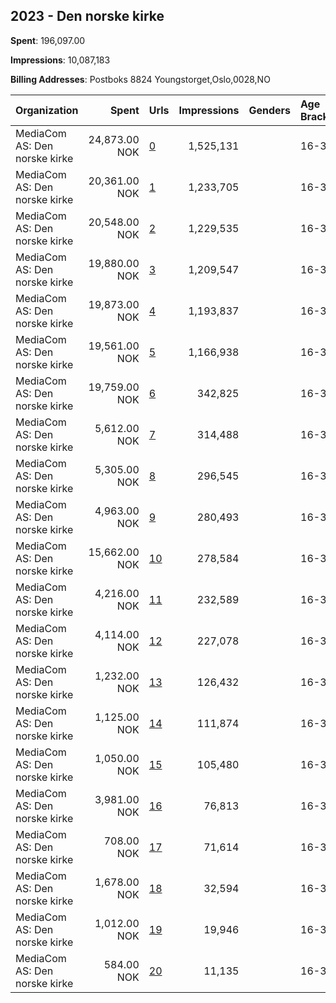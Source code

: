 ## 2023 - Den norske kirke 
**Spent**: 196,097.00

**Impressions**: 10,087,183

**Billing Addresses**: Postboks 8824 Youngstorget,Oslo,0028,NO

|Organization|Spent|Urls|Impressions|Genders|Age Brackets|Country Codes|
|:---|---:|:---|---:|:---|:---|:---|
|MediaCom AS: Den norske kirke|24,873.00 NOK|[0](https://www.snap.com/political-ads/asset/ea05f426d5d64f6898f9145ed8f9c3880fa000b265b7d7ef484095e99d5dd5fc?mediaType=mp4)|1,525,131||16-39|norway|
|MediaCom AS: Den norske kirke|20,361.00 NOK|[1](https://www.snap.com/political-ads/asset/73f90a6c1d05660250e0510d0371cc98aaa521ff8de4120a6a443124d9ebb632?mediaType=mp4)|1,233,705||16-39|norway|
|MediaCom AS: Den norske kirke|20,548.00 NOK|[2](https://www.snap.com/political-ads/asset/0e18be38ceb175909e1d9fd90a2456c15d264f58d46cba203bef3f8b84f1e90e?mediaType=mp4)|1,229,535||16-39|norway|
|MediaCom AS: Den norske kirke|19,880.00 NOK|[3](https://www.snap.com/political-ads/asset/357fad1f0c0df07b2402e757bef4a55aa6ed7bc04ca1b56f024d62349de2c473?mediaType=mp4)|1,209,547||16-39|norway|
|MediaCom AS: Den norske kirke|19,873.00 NOK|[4](https://www.snap.com/political-ads/asset/37c2578f246e86a86398530ca212b7db7ad717255f2606dbd064b8fb7dfa5feb?mediaType=mp4)|1,193,837||16-39|norway|
|MediaCom AS: Den norske kirke|19,561.00 NOK|[5](https://www.snap.com/political-ads/asset/5f208d91e5265a35d7ba8d33a7ae3f57e9cfffdf3987d6e47a16531771a0b1af?mediaType=mp4)|1,166,938||16-39|norway|
|MediaCom AS: Den norske kirke|19,759.00 NOK|[6](https://www.snap.com/political-ads/asset/57cf7ba0f5309dd12be5eee65b6941032db9880283e981da124ae926222895ff?mediaType=mp4)|342,825||16-39|norway|
|MediaCom AS: Den norske kirke|5,612.00 NOK|[7](https://www.snap.com/political-ads/asset/2bb72d6f8606df9c32a1c7cca17bec7dd06ccd606b49af0aaec49e05be00f9b1?mediaType=mp4)|314,488||16-39|norway|
|MediaCom AS: Den norske kirke|5,305.00 NOK|[8](https://www.snap.com/political-ads/asset/3c51ad27b2bd2c0dc984bfa7442b14702fb408363152d97d505620c672e54b7e?mediaType=mp4)|296,545||16-39|norway|
|MediaCom AS: Den norske kirke|4,963.00 NOK|[9](https://www.snap.com/political-ads/asset/1149cee479dcb79a13f901b4374e3df3518af935e862524d52f18a43ceba50a1?mediaType=mp4)|280,493||16-39|norway|
|MediaCom AS: Den norske kirke|15,662.00 NOK|[10](https://www.snap.com/political-ads/asset/c5b1dabf376e7c207dffb3f6d9d219a03e9edc35ae95d30b7f4b004b705ae4c0?mediaType=mp4)|278,584||16-39|norway|
|MediaCom AS: Den norske kirke|4,216.00 NOK|[11](https://www.snap.com/political-ads/asset/6d08d5c858c5705e20dc4930f562db2ffed8316ce9be7fb25d567b2ff5b403bb?mediaType=mp4)|232,589||16-39|norway|
|MediaCom AS: Den norske kirke|4,114.00 NOK|[12](https://www.snap.com/political-ads/asset/1f9ce229a506458c46471dbca141dc0124bd6daa5babaf0788bfe93cc43e01cc?mediaType=mp4)|227,078||16-39|norway|
|MediaCom AS: Den norske kirke|1,232.00 NOK|[13](https://www.snap.com/political-ads/asset/277ca2b9b25f6f15ce73cc0d8e562a6e94ac5fd9e89c7d3e871adec718d91fd7?mediaType=mp4)|126,432||16-39|norway|
|MediaCom AS: Den norske kirke|1,125.00 NOK|[14](https://www.snap.com/political-ads/asset/91ea9a95d2b5cad9a118e485c97acc0fd54d21bd1de1cc5ad2aa33637702fc9e?mediaType=mp4)|111,874||16-39|norway|
|MediaCom AS: Den norske kirke|1,050.00 NOK|[15](https://www.snap.com/political-ads/asset/0a9b56f8b2981b6a7b7b109a1296d0484e578978f307d3b91e6324ffe4f7ac14?mediaType=mp4)|105,480||16-39|norway|
|MediaCom AS: Den norske kirke|3,981.00 NOK|[16](https://www.snap.com/political-ads/asset/1b0de5d0295da20e262a6bb35df08e9c1cef5fecdc3cddf630eba86f4b905f51?mediaType=mp4)|76,813||16-39|norway|
|MediaCom AS: Den norske kirke|708.00 NOK|[17](https://www.snap.com/political-ads/asset/0f5fec499447e1d340716b0db44fa1c991fe03263a4f430278135c1a99f98270?mediaType=mp4)|71,614||16-39|norway|
|MediaCom AS: Den norske kirke|1,678.00 NOK|[18](https://www.snap.com/political-ads/asset/5254f55836cdea331f31f84530b6e71d0df061e182f1783711eaa4c88be36eec?mediaType=mp4)|32,594||16-39|norway|
|MediaCom AS: Den norske kirke|1,012.00 NOK|[19](https://www.snap.com/political-ads/asset/c0cc2d4d7ef644c09f54d8cfb997ae14a7b32e2b036ec10fda728916f4b28b64?mediaType=mp4)|19,946||16-39|norway|
|MediaCom AS: Den norske kirke|584.00 NOK|[20](https://www.snap.com/political-ads/asset/11a857e0b11e8a01659f0ad434585388c6317dc08e9066f6689e0e8bbaecf18f?mediaType=mp4)|11,135||16-39|norway|
